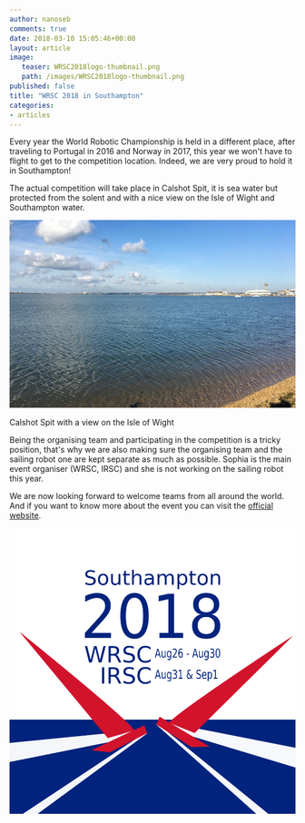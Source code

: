 ```yaml
---
author: nanoseb
comments: true
date: 2018-03-10 15:05:46+00:00
layout: article
image:
   teaser: WRSC2018logo-thumbnail.png
   path: /images/WRSC2018logo-thumbnail.png
published: false
title: "WRSC 2018 in Southampton"
categories:
- articles
---
```


Every year the World Robotic Championship is held in a different place, after traveling to Portugal in 2016 and Norway in 2017, this year we won't have to flight to get to the competition location. Indeed, we are very proud to hold it in Southampton!

The actual competition will take place in Calshot Spit, it is sea water but protected from the solent and with a nice view on the Isle of Wight and Southampton water.

![Calshot with a view on the Isle of Wight](/images/calshot.jpg)

Calshot Spit with a view on the Isle of Wight

Being the organising team and participating in the competition is a tricky position, that's why we are also making sure the organising team and the sailing robot one are kept separate as much as possible. Sophia is the main event organiser (WRSC, IRSC) and she is not working on the sailing robot this year.

We are now looking forward to welcome teams from all around the world. And if you want to know more about the event you can visit the [official website](https://www.roboticsailing.org/2018/).

<span style="display:block;text-align:center">![WRSC2018 logo](/images/WRSC2018logo.png)
